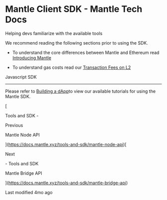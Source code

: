 # Mantle Client SDK - Mantle Tech Docs
Helping devs familiarize with the available tools

We recommend reading the following sections prior to using the SDK.

*   To understand the core differences between Mantle and Ethereum read [Introducing Mantle](https://docs.mantle.xyz/)​
    

*   To understand gas costs read our [Transaction Fees on L2](https://docs.mantle.xyz/for-validators/transaction-fees-on-l2)​
    

Javascript SDK

[](#javascript-sdk)


---------------------------------------

Please refer to [Building a dApp](https://docs.mantle.xyz/introducing-mantle/quick-start/building-a-dapp)to view our available tutorials for using the Mantle SDK.

[

Tools and SDK -

Previous

Mantle Node API



](https://docs.mantle.xyz/tools-and-sdk/mantle-node-api)[

Next

\- Tools and SDK

Mantle Bridge API



](https://docs.mantle.xyz/tools-and-sdk/mantle-bridge-api)

Last modified 4mo ago